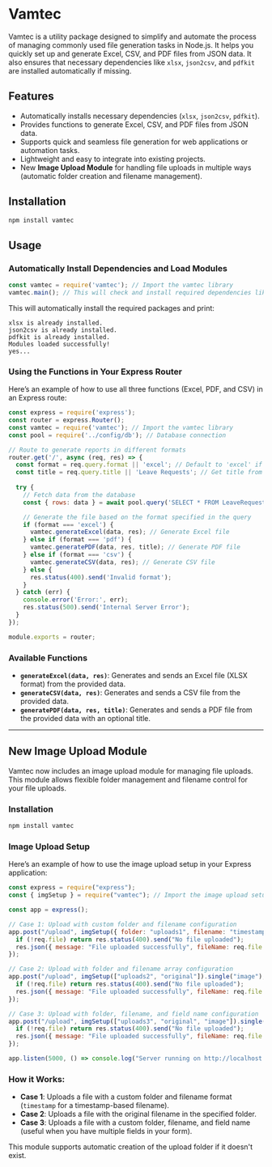 # Vamtec

Vamtec is a utility package designed to simplify and automate the process of managing commonly used file generation tasks in Node.js. It helps you quickly set up and generate Excel, CSV, and PDF files from JSON data. It also ensures that necessary dependencies like `xlsx`, `json2csv`, and `pdfkit` are installed automatically if missing.

## Features
- Automatically installs necessary dependencies (`xlsx`, `json2csv`, `pdfkit`).
- Provides functions to generate Excel, CSV, and PDF files from JSON data.
- Supports quick and seamless file generation for web applications or automation tasks.
- Lightweight and easy to integrate into existing projects.
- New **Image Upload Module** for handling file uploads in multiple ways (automatic folder creation and filename management).

## Installation
```bash
npm install vamtec
```

## Usage

### Automatically Install Dependencies and Load Modules

```javascript
const vamtec = require('vamtec'); // Import the vamtec library
vamtec.main(); // This will check and install required dependencies like xlsx, json2csv, pdfkit
```

This will automatically install the required packages and print:

```
xlsx is already installed.
json2csv is already installed.
pdfkit is already installed.
Modules loaded successfully!
yes...
```

### Using the Functions in Your Express Router

Here’s an example of how to use all three functions (Excel, PDF, and CSV) in an Express route:

```javascript
const express = require('express');
const router = express.Router();
const vamtec = require('vamtec'); // Import the vamtec library
const pool = require('../config/db'); // Database connection

// Route to generate reports in different formats
router.get('/', async (req, res) => {
  const format = req.query.format || 'excel'; // Default to 'excel' if format is not specified
  const title = req.query.title || 'Leave Requests'; // Get title from query parameter, default to 'Leave Requests Report'
  
  try {
    // Fetch data from the database
    const { rows: data } = await pool.query('SELECT * FROM LeaveRequests');

    // Generate the file based on the format specified in the query
    if (format === 'excel') {
      vamtec.generateExcel(data, res); // Generate Excel file
    } else if (format === 'pdf') {
      vamtec.generatePDF(data, res, title); // Generate PDF file
    } else if (format === 'csv') {
      vamtec.generateCSV(data, res); // Generate CSV file
    } else {
      res.status(400).send('Invalid format');
    }
  } catch (err) {
    console.error('Error:', err);
    res.status(500).send('Internal Server Error');
  }
});

module.exports = router;
```

### Available Functions
- **`generateExcel(data, res)`**: Generates and sends an Excel file (XLSX format) from the provided data.
- **`generateCSV(data, res)`**: Generates and sends a CSV file from the provided data.
- **`generatePDF(data, res, title)`**: Generates and sends a PDF file from the provided data with an optional title.

---

## New Image Upload Module

Vamtec now includes an image upload module for managing file uploads. This module allows flexible folder management and filename control for your file uploads.

### Installation
```bash
npm install vamtec
```

### Image Upload Setup

Here’s an example of how to use the image upload setup in your Express application:

```javascript
const express = require("express");
const { imgSetup } = require("vamtec"); // Import the image upload setup

const app = express();

// Case 1: Upload with custom folder and filename configuration
app.post("/upload", imgSetup({ folder: "uploads1", filename: "timestamp" }).single("image"), async (req, res) => {
  if (!req.file) return res.status(400).send("No file uploaded");
  res.json({ message: "File uploaded successfully", fileName: req.file.filename });
});

// Case 2: Upload with folder and filename array configuration
app.post("/upload", imgSetup(["uploads2", "original"]).single("image"), async (req, res) => {
  if (!req.file) return res.status(400).send("No file uploaded");
  res.json({ message: "File uploaded successfully", fileName: req.file.filename });
});

// Case 3: Upload with folder, filename, and field name configuration
app.post("/upload", imgSetup(["uploads3", "original", "image"]).single("image"), async (req, res) => {
  if (!req.file) return res.status(400).send("No file uploaded");
  res.json({ message: "File uploaded successfully", fileName: req.file.filename });
});

app.listen(5000, () => console.log("Server running on http://localhost:5000"));
```

### How it Works:
- **Case 1**: Uploads a file with a custom folder and filename format (`timestamp` for a timestamp-based filename).
- **Case 2**: Uploads a file with the original filename in the specified folder.
- **Case 3**: Uploads a file with a custom folder, filename, and field name (useful when you have multiple fields in your form).

This module supports automatic creation of the upload folder if it doesn't exist.

